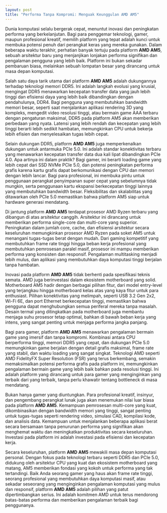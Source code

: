 ```yaml
---
layout: post
title: "Performa Tanpa Kompromi: Menguak Keunggulan AMD AM5"
---
```


Dunia komputasi selalu bergerak cepat, menuntut inovasi dan peningkatan performa yang berkelanjutan. Bagi para penggemar teknologi, gamer, maupun profesional kreatif, memilih platform yang tepat adalah kunci untuk membuka potensi penuh dari perangkat keras yang mereka gunakan. Dalam beberapa waktu terakhir, perhatian banyak tertuju pada platform **AMD AM5**, sebuah arsitektur baru yang menjanjikan lonjakan performa signifikan dan pengalaman pengguna yang lebih baik. Platform ini bukan sekadar pembaruan biasa, melainkan sebuah lompatan besar yang dirancang untuk masa depan komputasi.

Salah satu daya tarik utama dari platform **AMD AM5** adalah dukungannya terhadap teknologi memori DDR5. Ini adalah langkah evolusi yang krusial, mengingat DDR5 menawarkan kecepatan transfer data yang jauh lebih tinggi dan efisiensi daya yang lebih baik dibandingkan dengan pendahulunya, DDR4. Bagi pengguna yang membutuhkan bandwidth memori besar, seperti saat menjalankan aplikasi rendering 3D yang kompleks, mengedit video resolusi tinggi, atau bermain game AAA terbaru dengan pengaturan maksimal, DDR5 pada platform AM5 akan memberikan perbedaan yang nyata. Latensi yang lebih rendah dan kecepatan yang lebih tinggi berarti lebih sedikit hambatan, memungkinkan CPU untuk bekerja lebih efisien dan menyelesaikan tugas lebih cepat.

Selain dukungan DDR5, platform **AMD AM5** juga memperkenalkan dukungan untuk antarmuka PCIe 5.0. Ini adalah standar konektivitas terbaru yang menawarkan kecepatan transfer data dua kali lipat dibandingkan PCIe 4.0. Apa artinya ini dalam praktik? Bagi gamer, ini berarti loading game yang lebih cepat dari SSD NVMe PCIe 5.0, dan potensi peningkatan performa grafis karena kartu grafis dapat berkomunikasi dengan CPU dan memori dengan lebih lancar. Bagi para profesional, ini membuka pintu untuk penggunaan perangkat penyimpanan super cepat yang sebelumnya tidak mungkin, serta penggunaan kartu ekspansi berkecepatan tinggi lainnya yang membutuhkan bandwidth besar. Fleksibilitas dan skalabilitas yang ditawarkan oleh PCIe 5.0 memastikan bahwa platform AM5 siap untuk hardware generasi mendatang.

Di jantung platform **AMD AM5** terdapat prosesor AMD Ryzen terbaru yang dibangun di atas arsitektur canggih. Arsitektur ini dirancang untuk memberikan performa single-core dan multi-core yang superior. Peningkatan dalam jumlah core, cache, dan efisiensi arsitektur secara keseluruhan memungkinkan prosesor AMD Ryzen pada soket AM5 untuk menangani tugas-tugas berat dengan mudah. Dari gaming kompetitif yang membutuhkan frame rate tinggi hingga beban kerja profesional yang membutuhkan pemrosesan paralel masif, prosesor ini mampu memberikan performa yang konsisten dan responsif. Pengalaman multitasking menjadi lebih mulus, dan aplikasi yang membutuhkan daya komputasi tinggi berjalan tanpa hambatan.

Inovasi pada platform **AMD AM5** tidak berhenti pada spesifikasi teknis semata. AMD juga berinvestasi dalam ekosistem motherboard yang solid. Motherboard AM5 hadir dengan berbagai pilihan fitur, dari model entry-level yang terjangkau hingga motherboard kelas atas yang kaya fitur untuk para enthusiast. Pilihan konektivitas yang melimpah, seperti USB 3.2 Gen 2x2, Wi-Fi 6E, dan port Ethernet berkecepatan tinggi, memastikan bahwa pengguna dapat menghubungkan semua periferal mereka tanpa masalah. Desain termal yang ditingkatkan pada motherboard juga membantu menjaga suhu prosesor tetap optimal, bahkan di bawah beban kerja yang intens, yang sangat penting untuk menjaga performa jangka panjang.

Bagi para gamer, platform **AMD AM5** menawarkan pengalaman bermain game yang imersif dan tanpa kompromi. Kombinasi antara CPU berperforma tinggi, memori DDR5 yang cepat, dan dukungan PCIe 5.0 memungkinkan game berjalan dengan detail grafis maksimal, frame rate yang stabil, dan waktu loading yang sangat singkat. Teknologi AMD seperti AMD FidelityFX Super Resolution (FSR) yang terus berkembang, semakin memaksimalkan potensi performa grafis pada platform ini, memungkinkan pengalaman bermain game yang lebih baik bahkan pada resolusi tinggi. Ini adalah platform yang dirancang untuk para gamer yang menginginkan yang terbaik dari yang terbaik, tanpa perlu khawatir tentang bottleneck di masa mendatang.

Bukan hanya gamer yang diuntungkan. Para profesional kreatif, insinyur, dan pengembang perangkat lunak juga akan menemukan nilai luar biasa pada platform **AMD AM5**. Kemampuan pemrosesan multi-core yang kuat, dikombinasikan dengan bandwidth memori yang tinggi, sangat penting untuk tugas-tugas seperti rendering video, simulasi CAD, kompilasi kode, dan analisis data. Kemampuan untuk menjalankan beberapa aplikasi berat secara bersamaan tanpa penurunan performa yang signifikan akan menghemat waktu dan meningkatkan produktivitas secara keseluruhan. Investasi pada platform ini adalah investasi pada efisiensi dan kecepatan kerja.

Secara keseluruhan, platform **AMD AM5** mewakili masa depan komputasi personal. Dengan fokus pada teknologi terbaru seperti DDR5 dan PCIe 5.0, didukung oleh arsitektur CPU yang kuat dan ekosistem motherboard yang matang, AM5 memberikan fondasi yang kokoh untuk performa yang tak tertandingi. Baik Anda seorang gamer yang haus akan frame rate tinggi, seorang profesional yang membutuhkan daya komputasi masif, atau sekadar seseorang yang menginginkan pengalaman komputasi yang mulus dan responsif, platform **AMD AM5** adalah pilihan yang patut dipertimbangkan serius. Ini adalah komitmen AMD untuk terus mendorong batas-batas performa dan memberikan pengalaman terbaik bagi penggunanya.

